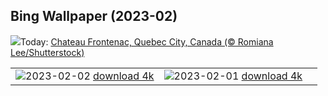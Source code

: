 ## Bing Wallpaper (2023-02)
![](https://www.bing.com/th?id=OHR.QuebecFrontenac_EN-IN1368877806_UHD.jpg&w=1000)Today: [Chateau Frontenac, Quebec City, Canada (© Romiana Lee/Shutterstock)](https://www.bing.com/th?id=OHR.QuebecFrontenac_EN-IN1368877806_UHD.jpg)

|      |      |      |
| :----: | :----: | :----: |
|![](https://www.bing.com/th?id=OHR.GroundhogThree_EN-IN0846491116_UHD.jpg&pid=hp&w=384&h=216&rs=1&c=4)2023-02-02 [download 4k](https://www.bing.com/th?id=OHR.GroundhogThree_EN-IN0846491116_UHD.jpg)|![](https://www.bing.com/th?id=OHR.SunriseCastle_EN-IN9910172594_UHD.jpg&pid=hp&w=384&h=216&rs=1&c=4)2023-02-01 [download 4k](https://www.bing.com/th?id=OHR.SunriseCastle_EN-IN9910172594_UHD.jpg)|